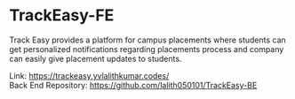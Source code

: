 # TrackEasy-FE

Track Easy provides a platform for campus placements where students can get personalized notifications regarding placements process and company can easily give placement updates to students.

Link: https://trackeasy.yvlalithkumar.codes/ <br>
Back End Repository: https://github.com/lalith050101/TrackEasy-BE
